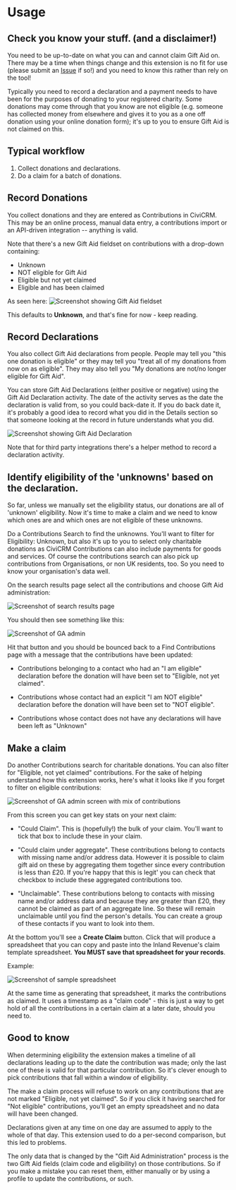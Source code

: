 # Usage

## Check you know your stuff. (and a disclaimer!)

You need to be up-to-date on what you can and cannot claim Gift Aid on. There
may be a time when things change and this extension is no fit for use (please
submit an
[Issue](https://github.com/artfulrobot/uk.artfulrobot.civicrm.giftaid/issues) if
so!) and you need to know this rather than rely on the tool!

Typically you need to record a declaration and a payment needs to have been for
the purposes of donating to your registered charity. Some donations may come
through that you know are not eligible (e.g. someone has collected money from
elsewhere and gives it to you as a one off donation using your online donation
form); it's up to you to ensure Gift Aid is not claimed on this.

## Typical workflow

1. Collect donations and declarations.
2. Do a claim for a batch of donations.

## Record Donations

You collect donations and they are entered as Contributions in CiviCRM. This may
be an online process, manual data entry, a contributions import or an API-driven
integration -- anything is valid.

Note that there's a new Gift Aid fieldset on contributions with a drop-down containing:

- Unknown
- NOT eligible for Gift Aid
- Eligible but not yet claimed
- Eligible and has been claimed

As seen here:
![Screenshot showing Gift Aid fieldset](images/new-contrib.png)

This defaults to **Unknown**, and that's fine for now - keep reading.

## Record Declarations

You also collect Gift Aid declarations from people. People may tell you "this
one donation is eligible" or they may tell you "treat all of my donations from
now on as eligible". They may also tell you "My donations are not/no longer
eligible for Gift Aid".

You can store Gift Aid Declarations (either positive or negative) using the Gift
Aid Declaration activity. The date of the activity serves as the date the
declaration is valid from, so you could back-date it. If you do back date it,
it's probably a good idea to record what you did in the Details section so that
someone looking at the record in future understands what you did.

![Screenshot showing Gift Aid Declaration](images/declaration.png)

Note that for third party integrations there's a helper method to record a
declaration activity.

## Identify eligibility of the 'unknowns' based on the declaration.

So far, unless we manually set the eligibility status, our donations are all of
'unknown' eligibility. Now it's time to make a claim and we need to know which
ones are and which ones are not eligible of these unknowns.

Do a Contributions Search to find the unknowns. You'll want to filter for
Eligibility: Unknown, but also it's up to you to select only charitable
donations as CiviCRM Contributions can also include payments for goods and
services. Of course the contributions search can also pick up contributions from
Organisations, or non UK residents, too. So you need to know your organisation's
data well.

On the search results page select all the contributions and choose Gift Aid
administration:

![Screenshot of search results page](images/contrib-task.png)

You should then see something like this:

![Screenshot of GA admin](images/manage-1.png)

Hit that button and you should be bounced back to a Find Contributions page with
a message that the contributions have been updated:

- Contributions belonging to a contact who had an "I am eligible" declaration
  before the donation will have been set to "Eligible, not yet claimed".

- Contributions whose contact had an explicit "I am NOT eligible" declaration
  before the donation will have been set to "NOT eligible".

- Contributions whose contact does not have any declarations will have been left
  as "Unknown"

## Make a claim

Do another Contributions search for charitable donations. You can also filter
for "Eligible, not yet claimed" contributions. For the sake of helping
understand how this extension works, here's what it looks like if you forget to
filter on eligible contributions:

![Screenshot of GA admin screen with mix of contributions](images/manage-2.png)

From this screen you can get key stats on your next claim:

- "Could Claim". This is (hopefully!) the bulk of your claim. You'll want to
  tick that box to include these in your claim.

- "Could claim under aggregate". These contributions belong to contacts with
  missing name and/or address data. However it is possible to claim gift aid on
  these by aggregating them together since every contribution is less than £20.
  If you're happy that this is legit' you can check that checkbox to include
  these aggregated contributions too.

- "Unclaimable". These contributions belong to contacts with missing name
  and/or address data and because they are greater than £20, they cannot be
  claimed as part of an aggregate line. So these will remain unclaimable until
  you find the person's details. You can create a group of these contacts
  if you want to look into them.

At the bottom you'll see a **Create Claim** button. Click that will produce a
spreadsheet that you can copy and paste into the Inland Revenue's claim
template spreadsheet. **You MUST save that spreadsheet for your records**.

Example:

![Screenshot of sample spreadsheet](images/spreadsheet.png)

At the same time as generating that spreadsheet, it marks the contributions as
claimed. It uses a timestamp as a "claim code" - this is just a way to get hold
of all the contributions in a certain claim at a later date, should you need to.

## Good to know

When determining eligibility the extension makes a timeline of all declarations
leading up to the date the contribution was made; only the last one of these is
valid for that particular contribution. So it's clever enough to pick
contributions that fall within a window of eligibility.

The make a claim process will refuse to work on any contributions that are not
marked "Eligible, not yet claimed". So if you click it having searched for
"Not eligible" contributions, you'll get an empty spreadsheet and no data will
have been changed.

Declarations given at any time on one day are assumed to apply to the whole of
that day. This extension used to do a per-second comparison, but this led to
problems.

The only data that is changed by the "Gift Aid Administration" process is the
two Gift Aid fields (claim code and eligibility) on those contributions. So if
you make a mistake you can reset them, either manually or by using a profile to
update the contributions, or such.
